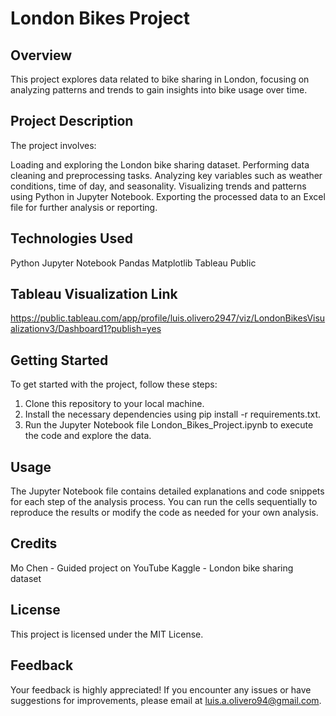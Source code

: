 # London Bikes Project

## Overview
This project explores data related to bike sharing in London, focusing on analyzing patterns and trends to gain insights into bike usage over time.

## Project Description

The project involves:

Loading and exploring the London bike sharing dataset.
Performing data cleaning and preprocessing tasks.
Analyzing key variables such as weather conditions, time of day, and seasonality.
Visualizing trends and patterns using Python in Jupyter Notebook.
Exporting the processed data to an Excel file for further analysis or reporting.

## Technologies Used

Python
Jupyter Notebook
Pandas
Matplotlib
Tableau Public

## Tableau Visualization Link
https://public.tableau.com/app/profile/luis.olivero2947/viz/LondonBikesVisualizationv3/Dashboard1?publish=yes

## Getting Started

To get started with the project, follow these steps:

1. Clone this repository to your local machine.
2. Install the necessary dependencies using pip install -r requirements.txt.
3. Run the Jupyter Notebook file London_Bikes_Project.ipynb to execute the code and explore the data.

## Usage
The Jupyter Notebook file contains detailed explanations and code snippets for each step of the analysis process. You can run the cells sequentially to reproduce the results or modify the code as needed for your own analysis.

## Credits
Mo Chen - Guided project on YouTube
Kaggle - London bike sharing dataset

## License
This project is licensed under the MIT License.

## Feedback
Your feedback is highly appreciated! If you encounter any issues or have suggestions for improvements, please email at luis.a.olivero94@gmail.com.

